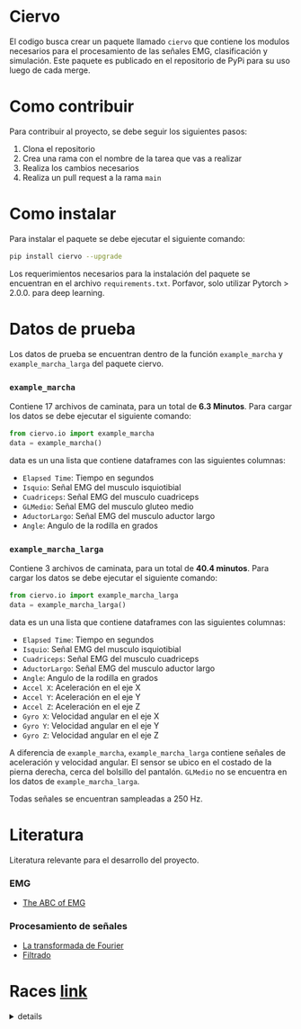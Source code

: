# Ciervo
El codigo busca crear un paquete llamado `ciervo` que contiene los modulos necesarios para el procesamiento de las señales EMG, clasificación y simulación. Este paquete es publicado en el repositorio de PyPi para su uso luego de cada merge. 


# Como contribuir
Para contribuir al proyecto, se debe seguir los siguientes pasos:
1. Clona el repositorio
2. Crea una rama con el nombre de la tarea que vas a realizar
3. Realiza los cambios necesarios
4. Realiza un pull request a la rama `main`

# Como instalar
Para instalar el paquete se debe ejecutar el siguiente comando:
```bash
pip install ciervo --upgrade
```

Los requerimientos necesarios para la instalación del paquete se encuentran en el archivo `requirements.txt`. Porfavor, solo utilizar Pytorch > 2.0.0. para deep learning. 


# Datos de prueba
Los datos de prueba se encuentran dentro de la función `example_marcha` y `example_marcha_larga` del paquete ciervo. 



### `example_marcha` 
Contiene 17 archivos de caminata, para un total de **6.3 Minutos**. Para cargar los datos se debe ejecutar el siguiente comando:
```python
from ciervo.io import example_marcha
data = example_marcha()
```

data es un una lista que contiene dataframes con las siguientes columnas: 
* `Elapsed Time`: Tiempo en segundos
* `Isquio`: Señal EMG del musculo isquiotibial
* `Cuadriceps`: Señal EMG del musculo cuadriceps
* `GLMedio`: Señal EMG del musculo gluteo medio
* `AductorLargo`: Señal EMG del musculo aductor largo
* `Angle`: Angulo de la rodilla en grados


### `example_marcha_larga`
Contiene 3 archivos de caminata, para un total de **40.4 minutos**. Para cargar los datos se debe ejecutar el siguiente comando:
```python
from ciervo.io import example_marcha_larga
data = example_marcha_larga()
```

data es un una lista que contiene dataframes con las siguientes columnas:
* `Elapsed Time`: Tiempo en segundos
* `Isquio`: Señal EMG del musculo isquiotibial
* `Cuadriceps`: Señal EMG del musculo cuadriceps
* `AductorLargo`: Señal EMG del musculo aductor largo
* `Angle`: Angulo de la rodilla en grados
* `Accel X`: Aceleración en el eje X
* `Accel Y`: Aceleración en el eje Y
* `Accel Z`: Aceleración en el eje Z
* `Gyro X`: Velocidad angular en el eje X
* `Gyro Y`: Velocidad angular en el eje Y
* `Gyro Z`: Velocidad angular en el eje Z

A diferencia de `example_marcha`, `example_marcha_larga` contiene señales de aceleración y velocidad angular. El sensor se ubico en el costado de la pierna derecha, cerca del bolsillo del pantalón. `GLMedio` no se encuentra en los datos de `example_marcha_larga`.


Todas señales se encuentran sampleadas a 250 Hz.




# Literatura
Literatura relevante para el desarrollo del proyecto.

### EMG
* [The ABC of EMG](https://www.noraxon.com/wp-content/uploads/2014/12/ABC-EMG-ISBN.pdf)


### Procesamiento de señales
* [La transformada de Fourier](https://youtu.be/spUNpyF58BY?si=TnrIeHloi3mkD0Rk)
* [Filtrado](https://medium.com/analytics-vidhya/how-to-filter-noise-with-a-low-pass-filter-python-885223e5e9b7)


# Races [link](https://cybathlon.ethz.ch/documents/downloads/CYBATHLON%202024/2400318_LEG_EN.pdf)
<details>
<summary> details </summary>


![](assets/race/race1.png)
![](assets/race/race2.png)


</details>




